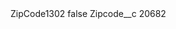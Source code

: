 <?xml version="1.0" encoding="UTF-8"?>
<CustomMetadata xmlns="http://soap.sforce.com/2006/04/metadata" xmlns:xsi="http://www.w3.org/2001/XMLSchema-instance" xmlns:xsd="http://www.w3.org/2001/XMLSchema">
    <label>ZipCode1302</label>
    <protected>false</protected>
    <values>
        <field>Zipcode__c</field>
        <value xsi:type="xsd:string">20682</value>
    </values>
</CustomMetadata>

